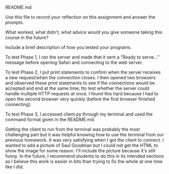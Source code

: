 README.md

Use this file to record your reflection on this assignment and answer the prompts.

What worked, what didn't, what advice would you give someone taking this course in the future?

Include a brief description of how you tested your programs.

   To test Phase 1, I ran the server and made that it sent a “Ready to serve…” message before opening Safari and connecting to the web server.
 
   To test Phase 2, I put print statements to confirm when the server receives a new request/when the connection closes. I then opened two browsers and observed these print statements to see if the connections would be accepted and end at the same time; tto test whether the server could handle multiple HTTP requests at once. I found this hard because I had to open the second browser very quickly (before the first browser finished connecting).

   To test Phase 3, I accessed client.py through my terminal and used the command format given in the README.md.

   Getting the client to run from the terminal was probably the most challenging part but it was helpful knowing how to use the terminal from our previous homework. It was very satisfying when I got the client to connect. I wanted to add a picture of Saul Goodman but I could not get the HTML to show the image for some reason. I'll include the picture because it's still funny. In the future, I recommend students to do this in its intended sections as I believe this work is easier in bits than trying to fix the whole at one time like I did. 